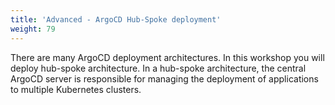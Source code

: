 ```yaml
---
title: 'Advanced - ArgoCD Hub-Spoke deployment'
weight: 79
---
```


There are many ArgoCD deployment architectures. In this workshop you will deploy hub-spoke architecture.
In a hub-spoke architecture, the central ArgoCD server is responsible for managing the deployment of applications to multiple Kubernetes clusters. 





